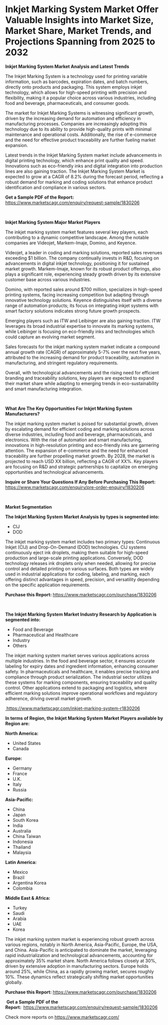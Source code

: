 <p><h1>Inkjet Marking System Market Offer Valuable Insights into Market Size, Market Share, Market Trends, and Projections Spanning from 2025 to 2032</h1></p><p><strong>Inkjet Marking System Market Analysis and Latest Trends</strong></p>
<p><p>The Inkjet Marking System is a technology used for printing variable information, such as barcodes, expiration dates, and batch numbers, directly onto products and packaging. This system employs inkjet technology, which allows for high-speed printing with precision and flexibility, making it a popular choice across various industries, including food and beverage, pharmaceuticals, and consumer goods.</p><p>The market for Inkjet Marking Systems is witnessing significant growth, driven by the increasing demand for automation and efficiency in manufacturing processes. Companies are increasingly adopting this technology due to its ability to provide high-quality prints with minimal maintenance and operational costs. Additionally, the rise of e-commerce and the need for effective product traceability are further fueling market expansion.</p><p>Latest trends in the Inkjet Marking System market include advancements in digital printing technology, which enhance print quality and speed. Innovations such as eco-friendly inks and digital integration into production lines are also gaining traction. The Inkjet Marking System Market is expected to grow at a CAGR of 8.2% during the forecast period, reflecting a robust demand for marking and coding solutions that enhance product identification and compliance in various sectors.</p></p>
<p><strong>Get a Sample PDF of the Report:&nbsp;</strong> <a href="https://www.marketscagr.com/enquiry/request-sample/1830206?utm_campaign=2650&utm_medium=2&utm_source=Github&utm_content=ia&utm_term=11042025&utm_id=inkjet-marking-system">https://www.marketscagr.com/enquiry/request-sample/1830206</a></p>
<p>&nbsp;</p>
<p><strong>Inkjet Marking System Major Market Players</strong></p>
<p><p>The inkjet marking system market features several key players, each contributing to a dynamic competitive landscape. Among the notable companies are Videojet, Markem-Imaje, Domino, and Keyence. </p><p>Videojet, a leader in coding and marking solutions, reported sales revenues exceeding $1 billion. The company continually invests in R&D, focusing on advancements in digital inkjet technology, positioning it for sustained market growth. Markem-Imaje, known for its robust product offerings, also plays a significant role, experiencing steady growth driven by its extensive customer base across various industries.</p><p>Domino, with reported sales around $700 million, specializes in high-speed printing systems, facing increasing competition but adapting through innovative technology solutions. Keyence distinguishes itself with a diverse range of automation products; its focus on integrating inkjet systems with smart factory solutions indicates strong future growth prospects.</p><p>Emerging players such as ITW and Leibinger are also gaining traction. ITW leverages its broad industrial expertise to innovate its marking systems, while Leibinger is focusing on eco-friendly inks and technologies which could capture an evolving market segment.</p><p>Sales forecasts for the inkjet marking system market indicate a compound annual growth rate (CAGR) of approximately 5-7% over the next five years, attributed to the increasing demand for product traceability, automation in manufacturing, and stringent regulatory requirements. </p><p>Overall, with technological advancements and the rising need for efficient branding and traceability solutions, key players are expected to expand their market share while adapting to emerging trends in eco-sustainability and smart manufacturing integration.</p></p>
<p>&nbsp;</p>
<p><strong>What Are The Key Opportunities For Inkjet Marking System Manufacturers?</strong></p>
<p><p>The inkjet marking system market is poised for substantial growth, driven by escalating demand for efficient coding and marking solutions across diverse industries, including food and beverage, pharmaceuticals, and electronics. With the rise of automation and smart manufacturing, innovations in high-resolution printing and eco-friendly inks are garnering attention. The expansion of e-commerce and the need for enhanced traceability are further propelling market growth. By 2028, the market is projected to reach USD XX billion, reflecting a CAGR of XX%. Key players are focusing on R&D and strategic partnerships to capitalize on emerging opportunities and technological advancements.</p></p>
<p><strong>Inquire or Share Your Questions If Any Before Purchasing This Report:</strong> <a href="https://www.marketscagr.com/enquiry/pre-order-enquiry/1830206?utm_campaign=2650&utm_medium=2&utm_source=Github&utm_content=ia&utm_term=11042025&utm_id=inkjet-marking-system">https://www.marketscagr.com/enquiry/pre-order-enquiry/1830206</a></p>
<p>&nbsp;</p>
<p><strong>Market Segmentation</strong></p>
<p><strong>The Inkjet Marking System Market Analysis by types is segmented into:</strong></p>
<p><ul><li>CIJ</li><li>DOD</li></ul></p>
<p><p>The inkjet marking system market includes two primary types: Continuous Inkjet (CIJ) and Drop-On-Demand (DOD) technologies. CIJ systems continuously eject ink droplets, making them suitable for high-speed production and large-scale printing applications. Conversely, DOD technology releases ink droplets only when needed, allowing for precise control and detailed printing on various surfaces. Both types are widely used in industrial applications for coding, labeling, and marking, each offering distinct advantages in speed, precision, and versatility depending on the specific application requirements.</p></p>
<p><strong>Purchase this Report:&nbsp;</strong><a href="https://www.marketscagr.com/purchase/1830206?utm_campaign=2650&utm_medium=2&utm_source=Github&utm_content=ia&utm_term=11042025&utm_id=inkjet-marking-system">https://www.marketscagr.com/purchase/1830206</a></p>
<p>&nbsp;</p>
<p><strong>The Inkjet Marking System Market Industry Research by Application is segmented into:</strong></p>
<p><ul><li>Food and Beverage</li><li>Pharmaceutical and Healthcare</li><li>Industry</li><li>Others</li></ul></p>
<p><p>The inkjet marking system market serves various applications across multiple industries. In the food and beverage sector, it ensures accurate labeling for expiry dates and ingredient information, enhancing consumer safety. In pharmaceuticals and healthcare, it enables precise tracking and compliance through product serialization. The industrial sector utilizes these systems for marking components, ensuring traceability and quality control. Other applications extend to packaging and logistics, where efficient marking solutions improve operational workflows and regulatory adherence, driving overall market growth.</p></p>
<p><a href="https://www.marketscagr.com/inkjet-marking-system-r1830206?utm_campaign=2650&utm_medium=2&utm_source=Github&utm_content=ia&utm_term=11042025&utm_id=inkjet-marking-system">&nbsp;https://www.marketscagr.com/inkjet-marking-system-r1830206</a></p>
<p><strong>In terms of Region, the Inkjet Marking System Market Players available by Region are:</strong></p>
<p>
    <p> <strong> North America: </strong>
        <ul>
            <li>United States</li>
            <li>Canada</li>
        </ul>
        </p> 
    <p> <strong> Europe: </strong>
        <ul>
            <li>Germany</li>
            <li>France</li>
            <li>U.K.</li>
            <li>Italy</li>
            <li>Russia</li>
        </ul>
        </p> 
    <p> <strong> Asia-Pacific: </strong>
        <ul>
            <li>China</li>
            <li>Japan</li>
            <li>South Korea</li>
            <li>India</li>
            <li>Australia</li>
            <li>China Taiwan</li>
            <li>Indonesia</li>
            <li>Thailand</li>
            <li>Malaysia</li>
        </ul>
        </p> 
    <p> <strong> Latin America: </strong>
        <ul>
            <li>Mexico</li>
            <li>Brazil</li>
            <li>Argentina Korea</li>
            <li>Colombia</li>
        </ul>
        </p> 
    <p> <strong> Middle East & Africa: </strong>
        <ul>
            <li>Turkey</li>
            <li>Saudi</li>
            <li>Arabia</li>
            <li>UAE</li>
            <li>Korea</li>
        </ul>
    </p>
    </p>
<p><p>The inkjet marking system market is experiencing robust growth across various regions, notably in North America, Asia-Pacific, Europe, the USA, and China. Asia-Pacific is anticipated to dominate the market, leveraging rapid industrialization and technological advancements, accounting for approximately 35% market share. North America follows closely at 30%, driven by extensive adoption in manufacturing sectors. Europe holds around 25%, while China, as a rapidly growing market, secures roughly 10%. These dynamics reflect strategically shifting market opportunities globally.</p></p>
<p><strong>Purchase this Report: </strong><a href="https://www.marketscagr.com/purchase/1830206?utm_campaign=2650&utm_medium=2&utm_source=Github&utm_content=ia&utm_term=11042025&utm_id=inkjet-marking-system">https://www.marketscagr.com/purchase/1830206</a></p>
<p>&nbsp;<strong>Get a Sample PDF of the Report:&nbsp;&nbsp;</strong><a href="https://www.marketscagr.com/enquiry/request-sample/1830206?utm_campaign=2650&utm_medium=2&utm_source=Github&utm_content=ia&utm_term=11042025&utm_id=inkjet-marking-system">https://www.marketscagr.com/enquiry/request-sample/1830206</a></p>
<p><strong></strong></p>
<p>Check more reports on <a href="https://www.marketscagr.com/?utm_campaign=2650&utm_medium=2&utm_source=Github&utm_content=ia&utm_term=11042025&utm_id=inkjet-marking-system">https://www.marketscagr.com/</a></p>